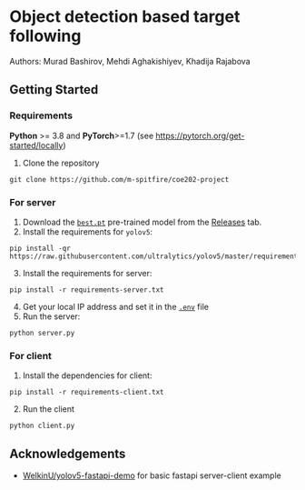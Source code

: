 # Object detection based target following
Authors: Murad Bashirov, Mehdi Aghakishiyev, Khadija Rajabova

## Getting Started
### Requirements
**Python** >= 3.8 and **PyTorch**>=1.7 (see https://pytorch.org/get-started/locally)
1. Clone the repository
```shell
git clone https://github.com/m-spitfire/coe202-project
```
### For server
1. Download the [`best.pt`](https://github.com/m-spitfire/coe202-project/releases/download/v0.1.0-rc1/best.pt) pre-trained model from the [Releases](https://github.com/m-spitfire/coe202-project/releases) tab.
2. Install the requirements for `yolov5`:
```shell
pip install -qr https://raw.githubusercontent.com/ultralytics/yolov5/master/requirements.txt
```
3. Install the requirements for server:
```shell
pip install -r requirements-server.txt
```
4. Get your local IP address and set it in the [`.env`](./.env) file
5. Run the server:
```shell
python server.py
```
### For client
1. Install the dependencies for client:
```shell
pip install -r requirements-client.txt
```
2. Run the client
```shell
python client.py
```

## Acknowledgements
* [WelkinU/yolov5-fastapi-demo](https://github.com/WelkinU/yolov5-fastapi-demo) for basic fastapi server-client example